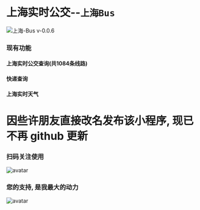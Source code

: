 # 上海实时公交--`上海Bus`

![上海-Bus v-0.0.6](https://img.shields.io/badge/上海_bus-0.0.6-green.svg)

### 现有功能

#### 上海实时公交查询(共**1084**条线路)

#### 快递查询

#### 上海实时天气

# 因些许朋友直接改名发布该小程序, 现已不再 github 更新 

### 扫码关注使用
![avatar](http://img.onesway.xyz/sh-bus.jpg)

### 您的支持, 是我最大的动力
![avatar](http://img.onesway.xyz/donate_qr.jpeg?imageView2/0/w/260/format/png)
